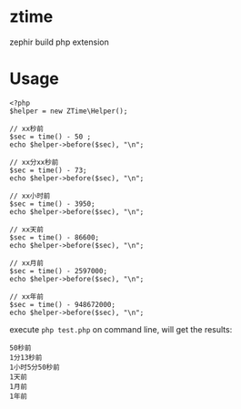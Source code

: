 # ztime
zephir build php extension

# Usage


```
<?php
$helper = new ZTime\Helper();

// xx秒前
$sec = time() - 50 ;
echo $helper->before($sec), "\n";

// xx分xx秒前
$sec = time() - 73;
echo $helper->before($sec), "\n";

// xx小时前
$sec = time() - 3950;
echo $helper->before($sec), "\n";

// xx天前
$sec = time() - 86600;
echo $helper->before($sec), "\n";

// xx月前
$sec = time() - 2597000;
echo $helper->before($sec), "\n";

// xx年前
$sec = time() - 948672000;
echo $helper->before($sec), "\n";

```

execute `php test.php` on command line, will get the results:

```
50秒前
1分13秒前
1小时5分50秒前
1天前
1月前
1年前
```
